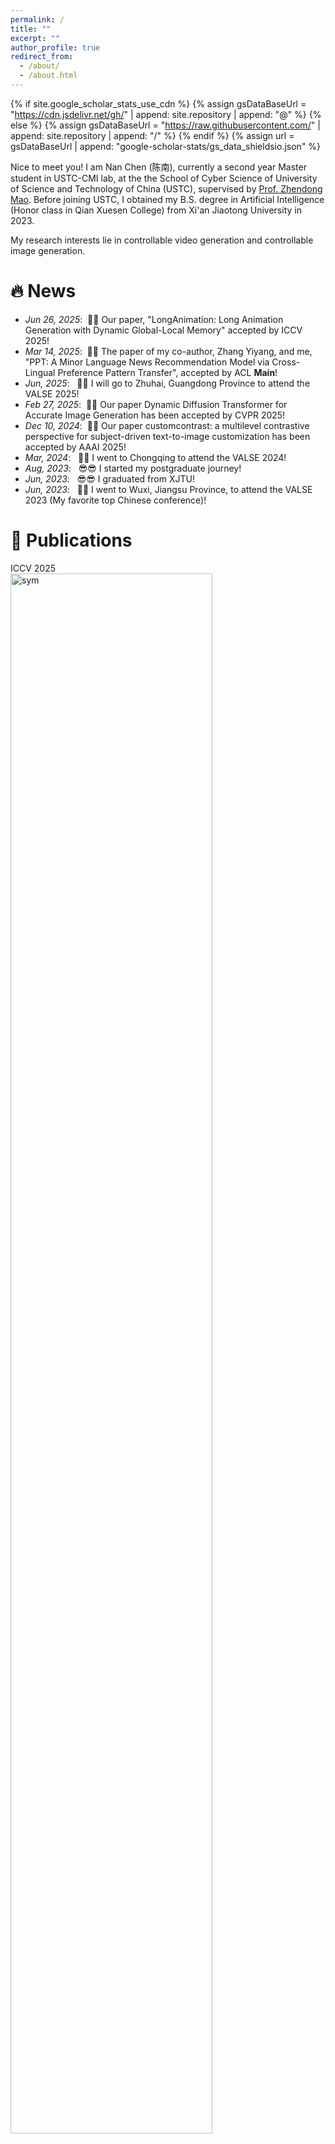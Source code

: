 ```yaml
---
permalink: /
title: ""
excerpt: ""
author_profile: true
redirect_from: 
  - /about/
  - /about.html
---
```


{% if site.google_scholar_stats_use_cdn %}
{% assign gsDataBaseUrl = "https://cdn.jsdelivr.net/gh/" | append: site.repository | append: "@" %}
{% else %}
{% assign gsDataBaseUrl = "https://raw.githubusercontent.com/" | append: site.repository | append: "/" %}
{% endif %}
{% assign url = gsDataBaseUrl | append: "google-scholar-stats/gs_data_shieldsio.json" %}

<span class='anchor' id='about-me'></span>

Nice to meet you! I am Nan Chen (陈南), currently a second year Master student in USTC-CMI lab, at the the School of Cyber Science of University of Science and Technology of China (USTC), supervised by <a href='https://faculty.ustc.edu.cn/maozhendong'>Prof. Zhendong Mao</a>. Before joining USTC, I obtained my B.S. degree in Artificial Intelligence (Honor class in Qian Xuesen College) from Xi'an Jiaotong University in 2023.

My research interests lie in controllable video generation and controllable image generation.



# 🔥 News
- *Jun 26, 2025*: &nbsp;🎉🎉 Our paper, "LongAnimation: Long Animation Generation with Dynamic Global-Local Memory" accepted by ICCV 2025!
- *Mar 14, 2025*: &nbsp;🎉🎉 The paper of my co-author, Zhang Yiyang, and me, "PPT: A Minor Language News Recommendation Model via Cross-Lingual Preference Pattern Transfer", accepted by ACL **Main**!
- *Jun, 2025*: &nbsp; 🥳🥳 I will go to Zhuhai, Guangdong Province to attend the VALSE 2025!
- *Feb 27, 2025*: &nbsp;🎉🎉 Our paper Dynamic Diffusion Transformer for Accurate Image Generation  has  been accepted by CVPR 2025!
- *Dec 10, 2024*: &nbsp;🎉🎉 Our paper customcontrast: a multilevel contrastive perspective for subject-driven text-to-image customization has  been accepted by AAAI 2025!
- *Mar, 2024*: &nbsp; 🥳🥳 I went to Chongqing to attend the VALSE 2024!
- *Aug, 2023*: &nbsp; 😎😎 I started my postgraduate journey!
- *Jun, 2023*: &nbsp; 😎😎 I graduated from XJTU!
- *Jun, 2023*: &nbsp; 🥳🥳 I went to Wuxi, Jiangsu Province, to attend the VALSE 2023 (My favorite top Chinese conference)!


# 📝 Publications

<div class='paper-box'><div class='paper-box-image'><div><div class="badge">ICCV 2025</div><img src='images\long_animation.png' alt="sym" width="80%"></div></div>
<div class='paper-box-text' markdown="1">

<h2> LongAnimation: Long Animation Generation with Dynamic Global-Local Memory</h2> 

 **Nan Chen**,  Mengqi Huang, Yihao Meng, Zhendong Mao

<div class="periodical"><em>iCCV 2025</em>
</div>

  <p>
    <a href="https://cn-makers.github.io/long_animation_web/">Project</a> | <a href="https://huggingface.co/papers/2507.01945">Paper</a> | <a href="https://github.com/CN-makers/LongAnimation">Code</a> 
  </p>

</div>
</div>


<div class='paper-box'><div class='paper-box-image'><div><div class="badge">Submitting </div><img src='images\pro3D.png' alt="sym" width="80%"></div></div>
<div class='paper-box-text' markdown="1">

<h2> Pro3D-Editor: A Progressive-Views Perspective for Consistent and Precise 3D Editing</h2> 

 Yang Zheng,  Mengqi Huang, **Nan Chen**, Zhendong Mao

<div class="periodical"><em>Submitting</em>
</div>

  <p>
    <a href="https://shuoyueli4519.github.io/Pro3D-Editor/">Project </a>  | <a href="https://arxiv.org/pdf/2506.00512">Paper</a>
  </p>

</div>
</div>

<div class='paper-box'><div class='paper-box-image'><div><div class="badge">ACL Main 2025</div><img src='images\acl2025.png' alt="sym" width="80%"></div></div>
<div class='paper-box-text' markdown="1">

<h2> PPT: A Minor Language News Recommendation Model via Cross-Lingual Preference Pattern Transfer</h2> 

Yiyang Zhang, **Nan Chen (corresponding author)**

<div class="periodical"><em>ACL 2025 Main</em>
</div>

  <p>
    <a href="https://arxiv.org/pdf/">Paper</a>
  </p>

</div>
</div>


<div class='paper-box'><div class='paper-box-image'><div><div class="badge">CVPR 2025</div><img src='images\camera_ready_jwn_cvpr2025_v2.png' alt="sym" width="80%"></div></div>
<div class='paper-box-text' markdown="1">

<h2> D<sup>2</sup>iT: Dynamic Diffusion Transformer for Accurate Image Generation</h2> 

Weinan Jia, Mengqi Huang, **Nan Chen**, Lei Zhang, Zhendong Mao


<div class="periodical"><em>CVPR 2025</em>
</div>

  <p>
    <a href="https://arxiv.org/pdf/2504.09454">Paper</a>
  </p>

</div>
</div>



<div class='paper-box'><div class='paper-box-image'><div><div class="badge">AAAI 2025</div><img src='images\custom.png' alt="sym" width="80%"></div></div>
<div class='paper-box-text' markdown="1">

<h2> CustomContrast: A Multilevel Contrastive Perspective For Subject-Driven Text-to-Image Customization</h2> 

**Nan Chen**, Mengqi Huang, Zhuowei Chen, Yang Zheng, Lei Zhang, Zhendong Mao



<div class="periodical"><em>AAAI 2025</em>
</div>

  <p>
    <a href="https://ojs.aaai.org/index.php/AAAI/article/view/32210">Paper</a> | <a href="https://cn-makers.github.io/CustomContrast/">Project</a>  | <a href="https://www.bilibili.com/video/BV1bxw1e6EwL/?share_source=copy_web&vd_source=d38453ce49fad38e14b696404ae655db">Video</a> 
  </p>

</div>
</div>

<div class='paper-box'><div class='paper-box-image'><div><div class="badge">MMM 2025 Oral</div><img src='images\skin.png' alt="sym" width="80%"></div></div>
<div class='paper-box-text' markdown="1">

<h2> Skin-Adapter: Fine-Grained Skin-Color Preservation for Text-to-Image Generation</h2> 

Zhuowei Chen,  Mengqi Huang, **Nan Chen**, Zhendong Mao



<div class="periodical"><em>MMM 2025 Oral (Top 10%)</em>
</div>

  <p>
    <a href="https://link.springer.com/chapter/10.1007/978-981-96-2071-5_2">paper</a> | <a href="https://www.bilibili.com/video/BV1i5CrYoEut/?share_source=copy_web&vd_source=d38453ce49fad38e14b696404ae655db">video</a> 
  </p>

</div>
</div>

<div class='paper-box'><div class='paper-box-image'><div><div class="badge">ACM MM Submitting</div><img src='images\word.png' alt="sym" width="80%"></div></div>
<div class='paper-box-text' markdown="1">

<h2> HDGlyph: A Hierarchical Disentangled Glyph-Based Framework for Long-Tail Text Rendering in Diffusion Models
</h2> 

Shuhan Zhuang,  Mengqi Huang, Fengyi Fu, **Nan Chen**, Bohan Lei, Zhendong Mao



<div class="periodical"><em>ACM MM Submitting</em>
</div>

  <p>
    <a href="https://arxiv.org/abs/2505.06543">paper</a> 
  </p>

</div>
</div>


# 🎖 Selected Honors and Awards
- *2023* The 2nd Greater Bay Area Algorithm Competition (T2I Track)—Second Prize (2/599), mentored by <a href='https://corleone-huang.github.io/'> Mengqi Huang <a>
- *2022* First Prize in China Robot Competition (First Contributor and Group Leader)
- *2021* <a href='https://iair.xjtu.edu.cn/info/1005/2131.htm'>Megvii (旷视) Comprehensive Development Scholarship <a> -Top 1%  —Equivalent to National Scholarship in XJTU

# 📖 Educations

- <strong>*2023.8 - now*, University of Science and Technology of China (USTC)</strong>.

  Master in Cyberspace Security    Advisor: <a href='https://faculty.ustc.edu.cn/maozhendong'>Prof. Zhendong Mao</a>
  
- <strong>*2019.09 - 2023.06*, Xi'an Jiaotong University (XJTU)</strong>.

  Bachelor in Artificial Intelligence (Honor class in Qian Xuesen Honors College)

  <!--Advisor: <a href='https://gr.xjtu.edu.cn/web/pingwei'>Prof. Ping Wei</a>-->

# 💻 Extracurricular Activities
- *2023.10 - now*, <strong><a href="https://space.bilibili.com/3546595134015939?spm_id_from=333.1007.0.0">BiliBili Blogger (NobleAI Channel)</a></strong>
  
  <strong>First Founder </strong> of NobleAI Discussion Group

  6,000 followers and 140,000 views.

- *2023.3 - 2023.8*, <strong> Beijing Research Institute of USTC Research Assistant. </strong> 

- *2021.5 - 2022.7*, <strong> XJTU RoboCUP Robot Club Sole Chairman. </strong> 

- *2021.5 - 2022.7*, <strong> National University of Singapore: School Of Computing. </strong> 
  
  Summer Workshop First Contributor  
  
  <strong>Third place </strong>  in the SWS3026 Visual Computing track and A-grade performance.